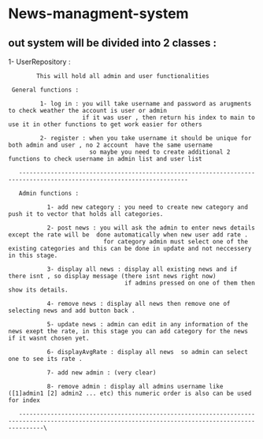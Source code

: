 # News-managment-system

out system will be divided into 2 classes : 
 --------------------------------------------------

 1- UserRepository : 
 
            This will hold all admin and user functionalities
    
     General functions :
        
             1- log in : you will take username and password as arugments to check weather the account is user or admin
                         if it was user , then return his index to main to use it in other functions to get work easier for others
        
             2- register : when you take username it should be unique for both admin and user , no 2 account  have the same username 
                           so maybe you need to create additional 2 functions to check username in admin list and user list 
    
       ----------------------------------------------------------------------------------------------------------------------
    
       Admin functions :
    
               1- add new category : you need to create new category and push it to vector that holds all categories.
            
               2- post news : you will ask the admin to enter news details except the rate will be  done automatically when new user add rate .
                               for category admin must select one of the existing categories and this can be done in update and not neccessery in this stage.
            
               3- display all news : display all existing news and if there isnt , so display message (there isnt news right now)
                                     if admins pressed on one of them then show its details.
            
               4- remove news : display all news then remove one of selecting news and add button back .
            
               5- update news : admin can edit in any information of the news exept the rate, in this stage you can add category for the news if it wasnt chosen yet.
            
               6- displayAvgRate : display all news  so admin can select one to see its rate .
            
               7- add new admin : (very clear)
            
               8- remove admin : display all admins username like ([1]admin1 [2] admin2 ... etc) this numeric order is also can be used for index
    
       ---------------------------------------------------------------------------------------------------------------------------------------------------\
    
       

   
